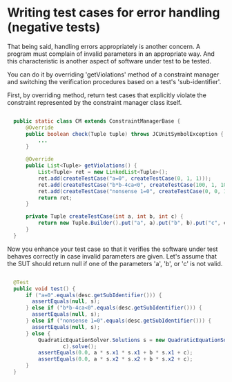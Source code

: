 #  Writing test cases for error handling (negative tests)
That being said, handling errors appropriately is another concern.
A program must complain of invalid parameters in an appropriate way.
And this characteristic is another aspect of software under test to be tested.

You can do it by overriding 'getViolations' method of a constraint manager and switching the verification procedures based on a test's 'sub-identifier'.

First, by overriding method, return test cases that explicitly violate the constraint represented by the constraint manager class itself.

```java

  public static class CM extends ConstraintManagerBase {
      @Override
      public boolean check(Tuple tuple) throws JCUnitSymbolException {
          ...
      }

      @Override
      public List<Tuple> getViolations() {
          List<Tuple> ret = new LinkedList<Tuple>();
          ret.add(createTestCase("a=0", createTestCase(0, 1, 1)));
          ret.add(createTestCase("b*b-4ca<0", createTestCase(100, 1, 100)));
          ret.add(createTestCase("nonsense 1=0", createTestCase(0, 0, 1)));
          return ret;
      }

      private Tuple createTestCase(int a, int b, int c) {
          return new Tuple.Builder().put("a", a).put("b", b).put("c", c).build();
      }
  }
```

Now you enhance your test case so that it verifies the software under test behaves correctly in case invalid parameters are given.
Let's assume that the SUT should return null if one of the parameters 'a', 'b', or 'c' is not valid.

```java

  @Test
  public void test() {
      if ("a=0".equals(desc.getSubIdentifier())) {
        assertEquals(null, s);
      } else if ("b*b-4ca<0".equals(desc.getSubIdentifier())) {
        assertEquals(null, s);
      } else if ("nonsense 1=0".equals(desc.getSubIdentifier())) {
        assertEquals(null, s);
      } else {
          QuadraticEquationSolver.Solutions s = new QuadraticEquationSolver(a, b,
                  c).solve();
          assertEquals(0.0, a * s.x1 * s.x1 + b * s.x1 + c);
          assertEquals(0.0, a * s.x2 * s.x2 + b * s.x2 + c);
      }
  }
```